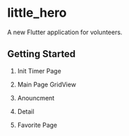 # little_hero

A new Flutter application for volunteers.

## Getting Started


1. Init Timer Page  

2. Main Page GridView  

3. Anouncment  

4. Detail  

5. Favorite Page  
